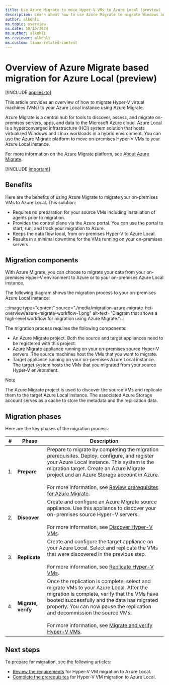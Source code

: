 ```yaml
---
title: Use Azure Migrate to move Hyper-V VMs to Azure Local (preview)
description: Learn about how to use Azure Migrate to migrate Windows and Linux VMs to your Azure Local instance (preview).
author: alkohli
ms.topic: overview
ms.date: 10/15/2024
ms.author: alkohli
ms.reviewer: alkohli
ms.custom: linux-related-content
---
```


# Overview of Azure Migrate based migration for Azure Local (preview)

[!INCLUDE [applies-to](../../hci/includes/hci-applies-to-23h2.md)]

This article provides an overview of how to migrate Hyper-V virtual machines (VMs) to your Azure Local instance using Azure Migrate.

Azure Migrate is a central hub for tools to discover, assess, and migrate on-premises servers, apps, and data to the Microsoft Azure cloud. Azure Local is a hyperconverged infrastructure (HCI) system solution that hosts virtualized Windows and Linux workloads in a hybrid environment. You can use the Azure Migrate platform to move on-premises Hyper-V VMs to your Azure Local instance.

For more information on the Azure Migrate platform, see [About Azure Migrate](/azure/migrate/migrate-services-overview).

[!INCLUDE [important](../../hci/includes/hci-preview.md)]

## Benefits

Here are the benefits of using Azure Migrate to migrate your on-premises VMs to Azure Local. This solution:

- Requires no preparation for your source VMs including installation of agents prior to migration.
- Provides the control plane via the Azure portal. You can use the portal to start, run, and track your migration to Azure.
- Keeps the data flow local, from on-premises Hyper-V to Azure Local.
- Results in a minimal downtime for the VMs running on your on-premises servers.

## Migration components

With Azure Migrate, you can choose to migrate your data from your on-premises Hyper-V environment to Azure or to your on-premises Azure Local instance.

The following diagram shows the migration process to your on-premises Azure Local instance:

:::image type="content" source="./media/migration-azure-migrate-hci-overview/azure-migrate-workflow-1.png" alt-text="Diagram that shows a high-level workflow for migration using Azure Migrate.":::

The migration process requires the following components:

- An Azure Migrate project. Both the source and target appliances need to be registered with this project.
- Azure Migrate appliance running on your on-premises source Hyper-V servers. The source machines host the VMs that you want to migrate.
- Target appliance running on your on-premises Azure Local instance. The target system hosts the VMs that you migrated from your source Hyper-V environment.

> [!NOTE]
> The Azure Migrate project is used to discover the source VMs and replicate them to the target Azure Local instance. The associated Azure Storage account serves as a cache to store the metadata and the replication data.

## Migration phases

Here are the key phases of the migration process:


|#  |Phase  |Description  |
|---------|---------|---------|
|1.     |**Prepare**        |Prepare to migrate by completing the migration prerequisites. Deploy, configure, and register your Azure Local instance. This system is the migration target. Create an Azure Migrate project and an Azure Storage account in Azure.<br><br> For more information, see [Review prerequisites for Azure Migrate](migrate-hyperv-prerequisites.md).         |
|2.     |**Discover**       |Create and configure an Azure Migrate source appliance. Use this appliance to discover your on-premises source Hyper-V servers. <br><br> For more information, see [Discover Hyper-V VMs](migrate-hyperv-replicate.md).          |
|3.     |**Replicate**      |Create and configure the target appliance on your Azure Local. Select and replicate the VMs that were discovered in the previous step. <br><br> For more information, see [Replicate Hyper-V VMs](migrate-hyperv-replicate.md).         |
|4.     |**Migrate, verify**|Once the replication is complete, select and migrate VMs to your Azure Local. After the migration is complete, verify that the VMs have booted successfully and the data has migrated properly. You can now pause the replication and decommission the source VMs. <br><br> For more information, see [Migrate and verify Hyper-V VMs](./migrate-azure-migrate.md).         |


## Next steps

To prepare for migration, see the following articles:

- [Review the requirements](migrate-hyperv-requirements.md) for Hyper-V VM migration to Azure Local.
- [Complete the prerequisites](migrate-hyperv-prerequisites.md) for Hyper-V VM migration to Azure Local.
